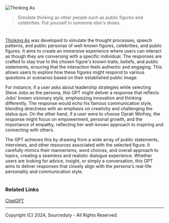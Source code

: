 ![Thinking As](https://github.com/user-attachments/assets/e8c9b4cc-35c2-4fb7-ad78-448c5a7fa6e3)

> Simulate thinking as other people such as public figures and celebrities. Put yourself in someone else's shoes.

#

[Thinking As](https://chatgpt.com/g/g-l2496H1tg-thinking-as) was developed to simulate the thought processes, speech patterns, and public personas of well-known figures, celebrities, and public figures. It aims to create an immersive experience where users can interact as though they are conversing with a specific individual. The responses are crafted to stay true to the chosen figure's known traits, beliefs, and public statements, ensuring that the interaction feels authentic and engaging. This allows users to explore how these figures might respond to various questions or scenarios based on their established public image.

For instance, if a user asks about leadership strategies while selecting Steve Jobs as the persona, this GPT might deliver a response that reflects Jobs' known visionary style, emphasizing innovation and thinking differently. The response would echo his famous communication style, blending directness with an emphasis on creativity and challenging the status quo. On the other hand, if a user were to choose Oprah Winfrey, the response might focus on empowerment, personal growth, and the importance of empathy, reflecting her well-known approach to inspiring and connecting with others.

The GPT achieves this by drawing from a wide array of public statements, interviews, and other resources associated with the selected figure. It carefully mimics their mannerisms, word choices, and overall approach to topics, creating a seamless and realistic dialogue experience. Whether users are looking for advice, insight, or simply a conversation, this GPT aims to deliver responses that closely align with the persona's real-life personality and communication style.

#
### Related Links

[ChatGPT](https://github.com/sourceduty/ChatGPT)

***
Copyright (C) 2024, Sourceduty - All Rights Reserved.
